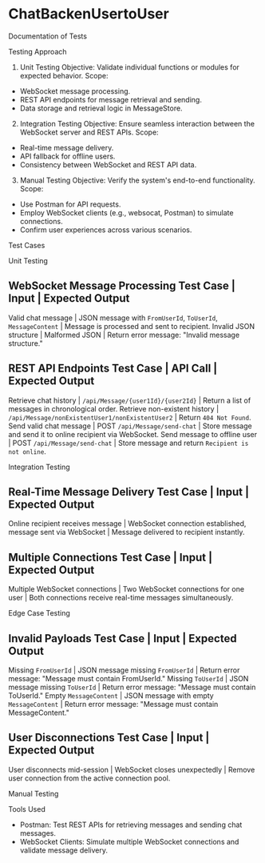 # ChatBackenUsertoUser


Documentation of Tests


Testing Approach

1. Unit Testing
Objective: Validate individual functions or modules for expected behavior.
Scope:
- WebSocket message processing.
- REST API endpoints for message retrieval and sending.
- Data storage and retrieval logic in MessageStore.

2. Integration Testing
Objective: Ensure seamless interaction between the WebSocket server and REST APIs.
Scope:
- Real-time message delivery.
- API fallback for offline users.
- Consistency between WebSocket and REST API data.




3. Manual Testing
Objective: Verify the system's end-to-end functionality.
Scope:
- Use Postman for API requests.
- Employ WebSocket clients (e.g., websocat, Postman) to simulate connections.
- Confirm user experiences across various scenarios.

Test Cases

Unit Testing

WebSocket Message Processing
Test Case | Input | Expected Output
-----------------------------------------
Valid chat message | JSON message with `FromUserId`, `ToUserId`, `MessageContent` | Message is processed and sent to recipient.
Invalid JSON structure | Malformed JSON | Return error message: "Invalid message structure."

REST API Endpoints
Test Case | API Call | Expected Output
-----------------------------------------
Retrieve chat history | `/api/Message/{user1Id}/{user2Id}` | Return a list of messages in chronological order.
Retrieve non-existent history | `/api/Message/nonExistentUser1/nonExistentUser2` | Return `404 Not Found`.
Send valid chat message | POST `/api/Message/send-chat` | Store message and send it to online recipient via WebSocket.
Send message to offline user | POST `/api/Message/send-chat` | Store message and return `Recipient is not online`.

Integration Testing

Real-Time Message Delivery
Test Case | Input | Expected Output
-----------------------------------------
Online recipient receives message | WebSocket connection established, message sent via WebSocket | Message delivered to recipient instantly.

Multiple Connections
Test Case | Input | Expected Output
-----------------------------------------
Multiple WebSocket connections | Two WebSocket connections for one user | Both connections receive real-time messages simultaneously.

Edge Case Testing

Invalid Payloads
Test Case | Input | Expected Output
-----------------------------------------
Missing `FromUserId` | JSON message missing `FromUserId` | Return error message: "Message must contain FromUserId."
Missing `ToUserId` | JSON message missing `ToUserId` | Return error message: "Message must contain ToUserId."
Empty `MessageContent` | JSON message with empty `MessageContent` | Return error message: "Message must contain MessageContent."

User Disconnections
Test Case | Input | Expected Output
-----------------------------------------
User disconnects mid-session | WebSocket closes unexpectedly | Remove user connection from the active connection pool.



Manual Testing

Tools Used
- Postman: Test REST APIs for retrieving messages and sending chat messages.
- WebSocket Clients: Simulate multiple WebSocket connections and validate message delivery.
